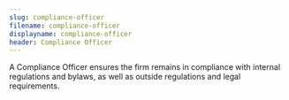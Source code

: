 ```yaml
---
slug: compliance-officer
filename: compliance-officer
displayname: compliance-officer
header: Compliance Officer
---
```


A Compliance Officer ensures the firm remains in compliance with internal regulations and bylaws, as well as outside regulations and legal requirements.
